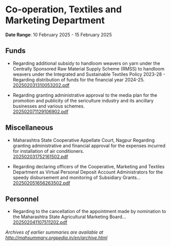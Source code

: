 # Co-operation, Textiles and Marketing Department

**Date Range**: 10 February 2025 - 15 February 2025


## Funds
- Regarding additional subsidy to handloom weavers on yarn under the Centrally Sponsored Raw Material Supply Scheme (RMSS) to handloom weavers under the Integrated and Sustainable Textiles Policy 2023-28 - Regarding distribution of funds for the financial year 2024-25.\
  [202502031310053202.pdf](https://gr.maharashtra.gov.in/Site/Upload/Government%20Resolutions/English/202502031310053202.pdf)

- Regarding granting administrative approval to the media plan for the promotion and publicity of the sericulture industry and its ancillary businesses and various schemes.\
  [202502071129106902.pdf](https://gr.maharashtra.gov.in/Site/Upload/Government%20Resolutions/English/202502071129106902....pdf)

## Miscellaneous
- Maharashtra State Cooperative Appellate Court, Nagpur Regarding granting administrative and financial approval for the expenses incurred for installation of air conditioners.\
  [202502031752161502.pdf](https://gr.maharashtra.gov.in/Site/Upload/Government%20Resolutions/English/202502031752161502.pdf)

- Regarding declaring officers of the Cooperative, Marketing and Textiles Department as Virtual Personal Deposit Account Administrators for the speedy disbursement and monitoring of Subsidiary Grants...\
  [202502051656263502.pdf](https://gr.maharashtra.gov.in/Site/Upload/Government%20Resolutions/English/202502051656263502.pdf)

## Personnel
- Regarding to the cancellation of the appointment made by nomination to the Maharashtra State Agricultural Marketing Board...\
  [202502041107511202.pdf](https://gr.maharashtra.gov.in/Site/Upload/Government%20Resolutions/English/202502041107511202.pdf)


*Archives of earlier summaries are available at http://mahsummary.orgpedia.in/en/archive.html*